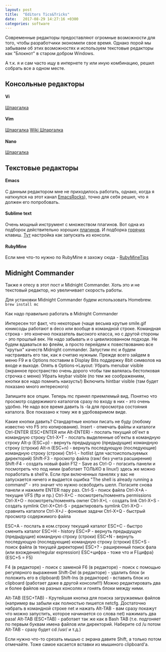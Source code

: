 ```yaml
---
layout: post
title:  "Editors Tics&Tricks"
date:   2017-08-29 14:27:16 +0300
categories: software
---
```


Современные  редакторы предоставляют огромные возможности для того, чтобы разработчики экономили свое время. Однако порой мы забываем об этих возможностях и используем текстовые  редакторы как "Блокнот" в старом добром Windows.

А т.к. я и сам часто ищу в интернете ту или иную комбинацию, решил собрать все а одном месте.

## Консольные  редакторы ##
#### Vi ####
[Шпаргалка](http://lib.ru/unixhelp/vibegin.txt)
#### Vim ####
[Шпаргалка](http://eax.me/vim-commands/)
[Wiki Шпаргалка](https://ru.wikibooks.org/wiki/Vim)
#### Nano ####
[Шпаргалка](http://help.ubuntu.ru/wiki/nano)

## Текстовые  редакторы ##
#### Emacs ####
С данным редактором мне не приходилось работать, однако, когда я наткнулся на этот канал [EmacsRocks](https://www.youtube.com/user/emacsrocks/videos)),
точно для себя решил, что я должен его попробовать.

#### Sublime text ####
Очень мощный инструмент c множеством плагинов. Вот одна из подборок действительно хороших [плагинов](https://habrahabr.ru/post/235901/). И подборка [горячих](http://www.hongkiat.com/blog/sublime-text-tips/) клавиш. [Тут](http://olivierlacan.com/posts/launch-sublime-text-3-from-the-command-line/) настройка как запускать из консоли.

#### RubyMine ####
Если мне что-то нужно по RubyMine я захожу сюда - [RubyMineTips](https://github.com/amckinnell/RubyMineTips/wiki)


## Midnight Commander ##
Также я отесу в этот пост и Midnight Commander. Хоть это и не текстовый редактор, но увеличивает скорость работы.

Для установки Midnight Commander будем использовать Homebrew.
 ```brew install mc```

Как надо правильно работать в Midnight Commander

Интересен тот факт, что некоторые (чаще весьма крутые smile.gif юниксоды работают в deco или вообще в командной строке. Командная строка - это конечно показатель высокого класса, но с другой стороны - это прошлый век. Не надо забывать и о цивилизованном подходе.
Не будем вдаваться во флейм, а просто перейдем к повествованию все "крутых" качеств Midnight commander.
Запустим mc и будем настраивать его так, как я считаю нужным. Прежде всего зайдем в меню F9 и в Options поставим в Display Bits поддержку 8bit символов на входе и выходе. Опять в Options->Layout:
Убрать menubar visible (экранное пространство очень дорого чтобы там валялась бестолковая строчка с меню)
Убрать keybar visible (по тем же соображениям, кнопки все надо помнить наизусть!)
Включить hintbar visible (там будет показано много интересного)

Запишите все опции. Теперь mc принял приемлемый вид.
Понятно что просмотр содержимого каталогов сразу по входу в них - это очень удобно. Не надо все время давить ls -la для просмотра состояния каталога. Все показано к тому же в удобоваримом виде.

Какие кнопки давить?
Стандартные кнопки писать не буду (любому известно что F5 это копирование).
Insert - отмечать файлы и каталоги
Ctrl-ENTER (ESC+ENTER или Alt-ENTER) - послать текущий об'ект в командную строку
Ctrl-X+T - послать выделенные об'екты в командную строку
Alt-p (ESC+p) - вернуть предыдущую (предыдущие) командную строку (строки)
Alt-n (ESC+n) - вернуть последующую (последующие) командную строку (строки)
Ctrl-\ - hotlist (для частоиспользуемых директорий)
Shift-F3 - просмотр файла (raw/ без учета расширения)
Shift-F4 - создать новый файл
F12 - Save as
Ctrl-O - погасить панели и посмотреть что под ними (работает ТОЛЬКО в linux!)
здесь же можно поработать в shell'e.
Если при включенных панелях у вас не запускается ничего и выдается
ошибка "The shell is already running a command" - это значит что нужно
освободить шелл. Погасите снова панели и нажмите ENTER пару раз.
Ctrl-S - поиск файла
Сtrl-X+A - текущие VFS (ftp и пр.)
Ctrl-X+C - посмотреть/поменять permissions
Ctrl-X+O - посмотреть/поменять owner
Ctrl-X+L - создать link
Ctrl-X+S - создать symlink
Ctrl-X+Ctrl-S - редактировать symlink
Ctrl-X+D - сравнить каталоги
Ctrl-X+J - фоновые задачи
Ctrl-X+Q - быстрый просмотр содержимого файла

ESC+A - послать в ком.строку текущий каталог
ESC+C - быстро сменить каталог
ESC+H - history
ESC+P - вернуть предыдущую (предыдущие) командную строку (строки)
ESC+N - вернуть последующую (последующие) командную строку (строки)
ESC+S - поиск файла (в текущей директории)
ESC+? - раширенный поиск фала (или вхождения/regular expression)
ESC+цифра - тоже что и F{цифра} (ESC+5 = F5)

F4 (в редакторе) - поиск с заменой
F6 (в редакторе) - поиск с помощью регулярного выражения
Shift-Del (в редакторе) - удалить блок (и положить его в clipboard)
Shift-Ins (в редакторе) - вставить блок из clipboard (работает даже в другой консоли!!!) Можно редактировать два и более файлов на разных консолях и гонять блоки между ними. 

Alt-TAB (ESC+TAB) - Крутейшая кнопка для поиска загружаемых файлов (например вы забыли как полностью пишется netcfg. Достаточно набрать в командной строке net и нажать Alt-TAB - вам сразу покажут что можно запустить, которое начинается со слова net) нажимать два раза!
Alt-TAB (ESC+TAB) - работает так же как в Bash TAB (т.е. подгоняет по первым буквам имена файлов или директорий. Наберите cd /u потом Alt-TAB - сразу будет cd /usr/ и т.д.)

Если нужно что-то срезать мышью с экрана давите Shift, а только потом отмечайте. Тоже самое касается вставки из мышиного clipboard'a.

